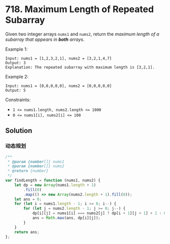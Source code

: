 # 718. Maximum Length of Repeated Subarray

Given two integer arrays `nums1` and `nums2`, return the _maximum length of a subarray that appears in **both** arrays_.

Example 1:

```
Input: nums1 = [1,2,3,2,1], nums2 = [3,2,1,4,7]
Output: 3
Explanation: The repeated subarray with maximum length is [3,2,1].
```

Example 2:

```
Input: nums1 = [0,0,0,0,0], nums2 = [0,0,0,0,0]
Output: 5
```

Constraints:

-   `1 <= nums1.length, nums2.length <= 1000`
-   `0 <= nums1[i], nums2[i] <= 100`

## Solution

### 动态规划

```javascript
/**
 * @param {number[]} nums1
 * @param {number[]} nums2
 * @return {number}
 */
var findLength = function (nums1, nums2) {
    let dp = new Array(nums1.length + 1)
        .fill(0)
        .map(() => new Array(nums2.length + 1).fill(0));
    let ans = 0;
    for (let i = nums1.length - 1; i >= 0; i--) {
        for (let j = nums2.length - 1; j >= 0; j--) {
            dp[i][j] = nums1[i] === nums2[j] ? dp[i + 1][j + 1] + 1 : 0;
            ans = Math.max(ans, dp[i][j]);
        }
    }
    return ans;
};
```
